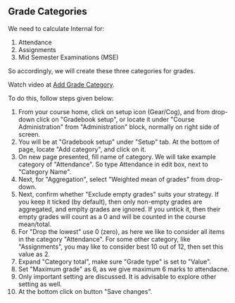 ## Grade Categories

We need to calculate Internal for:

1. Attendance
1. Assignments
1. Mid Semester Examinations (MSE)

So accordingly, we will create these three categories for grades.

Watch video at [Add Grade Category](https://youtu.be/jTAMD-JUuvQ).

To do this, follow steps given below:

1.  From your course home, click on setup icon (Gear/Cog), and from drop-down
click on "Gradebook setup", or locate it under "Course Administration" from
"Administration" block, normally on right side of screen.
1. You will be at "Gradebook setup" under "Setup" tab. At the bottom of page,
locate "Add category", and click on it.
1. On new page presented, fill name of category. We will take example
category of "Attendance". So type Attendance in edit box, next to "Category
Name".
1. Next, for "Aggregation", select "Weighted mean of grades" from drop-down.
1. Next, confirm whether "Exclude empty grades" suits your strategy.  If
you keep it ticked (by default), then only non-empty grades are aggregated,
and emplty grades are ignored.  If you untick it, then their empty grades
will count as a 0 and will be counted in the course mean/total.
1. For "Drop the lowest" use 0 (zero), as here we like to consider all items
in the category "Attendance". For some other category, like "Assignments",
you may like to consider best 10 out of 12, then set this value as 2.
1. Expand "Category total", make sure "Grade type" is set to "Value".
1. Set "Maximum grade" as 6, as we give maximum 6 marks to attendacne.
1. Only important setting are discussed. It is advisable to explore other
setting as well.
1. At the bottom click on button "Save changes".


